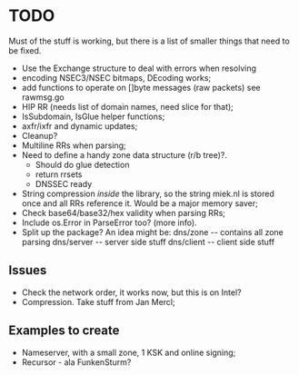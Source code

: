 # TODO

Must of the stuff is working, but there is a list of smaller
things that need to be fixed.

* Use the Exchange structure to deal with errors when resolving
* encoding NSEC3/NSEC bitmaps, DEcoding works;
* add functions to operate on []byte messages (raw packets) see rawmsg.go
* HIP RR (needs list of domain names, need slice for that);
* IsSubdomain, IsGlue helper functions;
* axfr/ixfr and dynamic updates;
* Cleanup?
* Multiline RRs when parsing;
* Need to define a handy zone data structure (r/b tree)?.
  - Should do glue detection
  - return rrsets
  - DNSSEC ready
* String compression *inside* the library, so the string
  miek.nl is stored once and all RRs reference it. Would be
  a major memory saver;
* Check base64/base32/hex validity when parsing RRs;
* Include os.Error in ParseError too? (more info).
* Split up the package? An idea might be:
    dns/zone        -- contains all zone parsing
    dns/server      -- server side stuff
    dns/client      -- client side stuff

## Issues

* Check the network order, it works now, but this is on Intel?
* Compression. Take stuff from Jan Mercl;

## Examples to create

* Nameserver, with a small zone, 1 KSK and online signing;
* Recursor - ala FunkenSturm?
